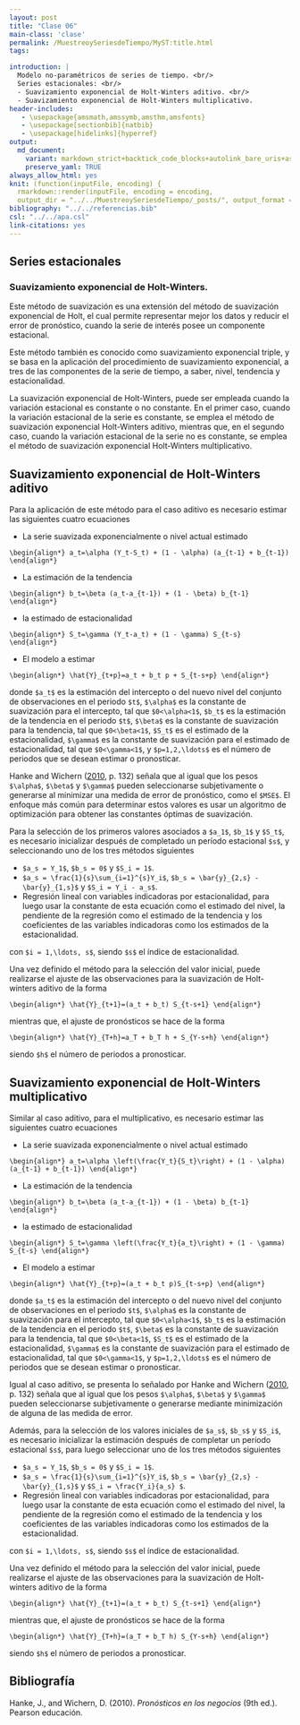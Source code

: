 ```yaml
---
layout: post
title: "Clase 06"
main-class: 'clase'
permalink: /MuestreoySeriesdeTiempo/MyST:title.html
tags:

introduction: |
  Modelo no-paramétricos de series de tiempo. <br/>
  Series estacionales: <br/>
  - Suavizamiento exponencial de Holt-Winters aditivo. <br/>
  - Suavizamiento exponencial de Holt-Winters multiplicativo.
header-includes:
   - \usepackage{amsmath,amssymb,amsthm,amsfonts}
   - \usepackage[sectionbib]{natbib}
   - \usepackage[hidelinks]{hyperref}
output:
  md_document:
    variant: markdown_strict+backtick_code_blocks+autolink_bare_uris+ascii_identifiers+tex_math_single_backslash
    preserve_yaml: TRUE
always_allow_html: yes   
knit: (function(inputFile, encoding) {
  rmarkdown::render(inputFile, encoding = encoding,
  output_dir = "../../MuestreoySeriesdeTiempo/_posts/", output_format = "all"  ) })
bibliography: "../../referencias.bib"
csl: "../../apa.csl"
link-citations: yes
---
```








Series estacionales
-------------------

### Suavizamiento exponencial de Holt-Winters.

Este método de suavización es una extensión del método de suavización
exponencial de Holt, el cual permite representar mejor los datos y
reducir el error de pronóstico, cuando la serie de interés posee un
componente estacional.

Este método también es conocido como suavizamiento exponencial triple, y
se basa en la aplicación del procedimiento de suavizamiento exponencial,
a tres de las componentes de la serie de tiempo, a saber, nivel,
tendencia y estacionalidad.

La suavización exponencial de Holt-Winters, puede ser empleada cuando la
variación estacional es constante o no constante. En el primer caso,
cuando la variación estacional de la serie es constante, se emplea el
método de suavización exponencial Holt-Winters aditivo, mientras que, en
el segundo caso, cuando la variación estacional de la serie no es
constante, se emplea el método de suavización exponencial Holt-Winters
multiplicativo.

Suavizamiento exponencial de Holt-Winters aditivo
-------------------------------------------------

Para la aplicación de este método para el caso aditivo es necesario
estimar las siguientes cuatro ecuaciones

-   La serie suavizada exponencialmente o nivel actual estimado

`\begin{align*} a_t=\alpha (Y_t-S_t) + (1 - \alpha) (a_{t-1} + b_{t-1}) \end{align*}`

-   La estimación de la tendencia

`\begin{align*} b_t=\beta (a_t-a_{t-1}) + (1 - \beta) b_{t-1} \end{align*}`

-   la estimado de estacionalidad

`\begin{align*} S_t=\gamma (Y_t-a_t) + (1 - \gamma) S_{t-s} \end{align*}`

-   El modelo a estimar

`\begin{align*} \hat{Y}_{t+p}=a_t + b_t p + S_{t-s+p} \end{align*}`

donde `$a_t$` es la estimación del intercepto o del nuevo nivel del
conjunto de observaciones en el periodo `$t$`, `$\alpha$` es la
constante de suavización para el intercepto, tal que `$0<\alpha<1$`,
`$b_t$` es la estimación de la tendencia en el periodo `$t$`, `$\beta$`
es la constante de suavización para la tendencia, tal que `$0<\beta<1$`,
`$S_t$` es el estimado de la estacionalidad, `$\gamma$` es la constante
de suavización para el estimado de estacionalidad, tal que
`$0<\gamma<1$`, y `$p=1,2,\ldots$` es el número de periodos que se
desean estimar o pronosticar.

Hanke and Wichern ([2010](#ref-Hanke2010), p. 132) señala que al igual
que los pesos `$\alpha$`, `$\beta$` y `$\gamma$` pueden seleccionarse
subjetivamente o generarse al minimizar una medida de error de
pronóstico, como el `$MSE$`. El enfoque más común para determinar estos
valores es usar un algoritmo de optimización para obtener las constantes
óptimas de suavización.

Para la selección de los primeros valores asociados a `$a_1$`, `$b_1$` y
`$S_t$`, es necesario inicializar después de completado un período
estacional `$s$`, y seleccionando uno de los tres métodos siguientes

-   `$a_s = Y_1$`, `$b_s = 0$` y `$S_i = 1$`.
-   `$a_s = \frac{1}{s}\sum_{i=1}^{s}Y_i$`,
    `$b_s = \bar{y}_{2,s} - \bar{y}_{1,s}$` y `$S_i = Y_i - a_s$`.
-   Regresión lineal con variables indicadoras por estacionalidad, para
    luego usar la constante de esta ecuación como el estimado del nivel,
    la pendiente de la regresión como el estimado de la tendencia y los
    coeficientes de las variables indicadoras como los estimados de la
    estacionalidad.

con `$i = 1,\ldots, s$`, siendo `$s$` el índice de estacionalidad.

Una vez definido el método para la selección del valor inicial, puede
realizarse el ajuste de las observaciones para la suavización de
Holt-winters aditivo de la forma

`\begin{align*} \hat{Y}_{t+1}=(a_t + b_t) S_{t-s+1} \end{align*}`

mientras que, el ajuste de pronósticos se hace de la forma

`\begin{align*} \hat{Y}_{T+h}=a_T + b_T h + S_{Y-s+h} \end{align*}`

siendo `$h$` el número de periodos a pronosticar.

Suavizamiento exponencial de Holt-Winters multiplicativo
--------------------------------------------------------

Similar al caso aditivo, para el multiplicativo, es necesario estimar
las siguientes cuatro ecuaciones

-   La serie suavizada exponencialmente o nivel actual estimado

`\begin{align*} a_t=\alpha \left(\frac{Y_t}{S_t}\right) + (1 - \alpha) (a_{t-1} + b_{t-1}) \end{align*}`

-   La estimación de la tendencia

`\begin{align*} b_t=\beta (a_t-a_{t-1}) + (1 - \beta) b_{t-1} \end{align*}`

-   la estimado de estacionalidad

`\begin{align*} S_t=\gamma \left(\frac{Y_t}{a_t}\right) + (1 - \gamma) S_{t-s} \end{align*}`

-   El modelo a estimar

`\begin{align*} \hat{Y}_{t+p}=(a_t + b_t p)S_{t-s+p} \end{align*}`

donde `$a_t$` es la estimación del intercepto o del nuevo nivel del
conjunto de observaciones en el periodo `$t$`, `$\alpha$` es la
constante de suavización para el intercepto, tal que `$0<\alpha<1$`,
`$b_t$` es la estimación de la tendencia en el periodo `$t$`, `$\beta$`
es la constante de suavización para la tendencia, tal que `$0<\beta<1$`,
`$S_t$` es el estimado de la estacionalidad, `$\gamma$` es la constante
de suavización para el estimado de estacionalidad, tal que
`$0<\gamma<1$`, y `$p=1,2,\ldots$` es el número de periodos que se
desean estimar o pronosticar.

Igual al caso aditivo, se presenta lo señalado por Hanke and Wichern
([2010](#ref-Hanke2010), p. 132) señala que al igual que los pesos
`$\alpha$`, `$\beta$` y `$\gamma$` pueden seleccionarse subjetivamente o
generarse mediante minimización de alguna de las medida de error.

Además, para la selección de los valores iniciales de `$a_s$`, `$b_s$` y
`$S_i$`, es necesario inicializar la estimación después de completar un
período estacional `$s$`, para luego seleccionar uno de los tres métodos
siguientes

-   `$a_s = Y_1$`, `$b_s = 0$` y `$S_i = 1$`.
-   `$a_s = \frac{1}{s}\sum_{i=1}^{s}Y_i$`,
    `$b_s = \bar{y}_{2,s} - \bar{y}_{1,s}$` y
    `$S_i = \frac{Y_i}{a_s} $`.
-   Regresión lineal con variables indicadoras por estacionalidad, para
    luego usar la constante de esta ecuación como el estimado del nivel,
    la pendiente de la regresión como el estimado de la tendencia y los
    coeficientes de las variables indicadoras como los estimados de la
    estacionalidad.

<!-- Usar función season(datos), de la librería TSA para extraer la seasonalidad para la regresión -->

con `$i = 1,\ldots, s$`, siendo `$s$` el índice de estacionalidad.

Una vez definido el método para la selección del valor inicial, puede
realizarse el ajuste de las observaciones para la suavización de
Holt-winters aditivo de la forma

`\begin{align*} \hat{Y}_{t+1}=(a_t + b_t) S_{t-s+1} \end{align*}`

mientras que, el ajuste de pronósticos se hace de la forma

`\begin{align*} \hat{Y}_{T+h}=(a_T + b_T h) S_{Y-s+h} \end{align*}`

siendo `$h$` el número de periodos a pronosticar.

Bibliografía
------------

Hanke, J., and Wichern, D. (2010). *Pronósticos en los negocios* (9th
ed.). Pearson educación.
